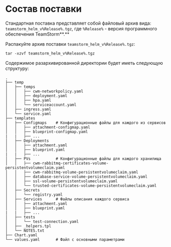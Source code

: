 # Состав поставки

Стандартная поставка представляет собой файловый архив вида: `teamstorm_helm_v%Release%.tgz`, где `%Release%` - версия программного обеспечения TeamStorm**.**

Распакуйте архив поставки `teamstorm_helm_v%Release%.tgz`:

```shell
tar -xzvf teamstorm_helm_v%Release%.tgz
```

Содержимое разархивированной директории будет иметь следующую структуру:

```shell
.
├── temp
│   ├── temps
│   │   ├── cwm-networkpolicy.yaml
│   │   ├── deployment.yaml
│   │   ├── hpa.yaml
│   │   └── serviceaccount.yaml
│   ├── ingress.yaml
│   └── service.yaml
├── templates
│   ├── Configmaps    # Конфигурационные файлы для каждого из сервисов
│   │   ├── attachment-configmap.yaml
│   │   ├── blueprint-configmap.yaml
|   |   ├── ...
│   ├── Deployments
│   │   ├── attachment.yaml
│   │   ├── blueprint.yaml
|   |   ├── ...
│   ├── PVs           # Конфигурационные файлы для каждого хранилища
│   │   ├── cwm-rabbitmq-certificates-volume-persistentvolumeclaim.yaml
│   │   ├── cwm-rabbitmq-volume-persistentvolumeclaim.yaml
│   │   ├── database-service-volume-persistentvolumeclaim.yaml
│   │   ├── ssl-volume-persistentvolumeclaim.yaml
│   │   └── trusted-certificates-volume-persistentvolumeclaim.yaml
│   ├── Secrets
│   │   └── registry.yaml
│   ├── Services      # Файлы описания каждого сервиса
│   │   ├── attachment.yaml
│   │   ├── blueprint.yaml
|   |   ├── ...
│   ├── tests
│   │   └── test-connection.yaml
│   ├── _helpers.tpl
│   └── NOTES.txt
├── Chart.yaml
└── values.yaml       # Файл с основными параметрами
```
